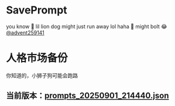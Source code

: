 # SavePrompt
you know 🫠 lil lion dog might just run away lol
haha 🐶 might bolt 😂 [@advent259141](https://github.com/advent259141)

# 人格市场备份
你知道的，小狮子狗可能会跑路

## 当前版本：[prompts_20250901_214440.json](https://github.com/Larch-C/SavePrompt/blob/main/prompts_20250901_214440.json)

